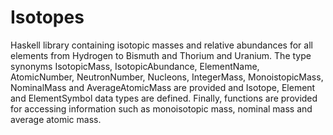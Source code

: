 # Isotopes
Haskell library containing isotopic masses and relative abundances for all elements from Hydrogen to Bismuth and Thorium and Uranium. The type synonyms IsotopicMass, IsotopicAbundance, ElementName, AtomicNumber, NeutronNumber, Nucleons, IntegerMass, MonoistopicMass, NominalMass and AverageAtomicMass are provided and Isotope, Element and ElementSymbol data types are defined. Finally, functions are provided for accessing information such as monoisotopic mass, nominal mass and average atomic mass.
